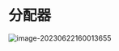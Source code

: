 # 分配器

![image-20230622160013655](C:\Users\WLSD\AppData\Roaming\Typora\typora-user-images\image-20230622160013655.png)